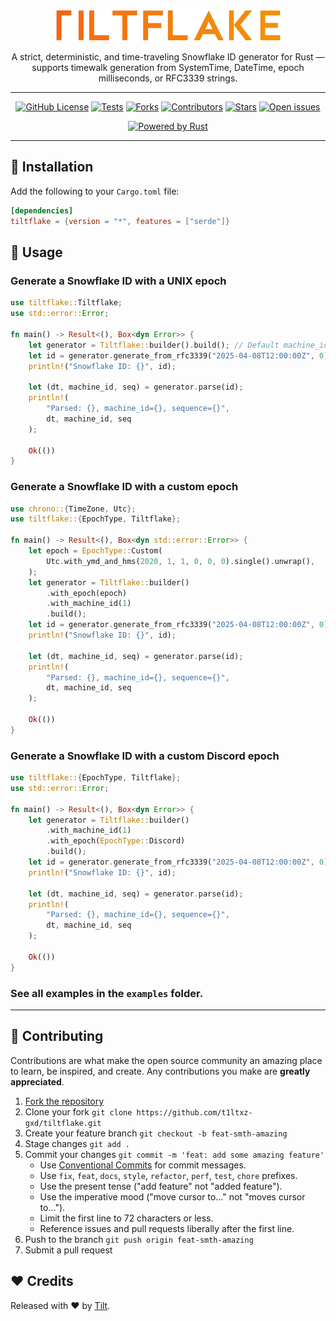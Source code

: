 <div align="center">

[![Preview](/assets/images/hero.png)](https://github.com/t1ltxz-gxd/tiltflake)
<p>A strict, deterministic, and time-traveling Snowflake ID generator for Rust — supports timewalk generation from SystemTime, DateTime<Utc>, epoch milliseconds, or RFC3339 strings.</p>

---
[![GitHub License](https://img.shields.io/github/license/t1ltxz-gxd/tiltflake)](https://github.com/t1ltxz-gxd/tiltflake/blob/main/LICENSE "license")
[![Tests](https://img.shields.io/github/actions/workflow/status/t1ltxz-gxd/tiltflake/ci.yml?style=flat-square&logo=github&label=Tests)](https://github.com/t1ltxz-gxd/tiltflake/tests)
[![Forks](https://custom-icon-badges.demolab.com/github/forks/t1ltxz-gxd/tiltflake?logo=fork)](https://github.com/t1ltxz-gxd/tiltflake/network/members)
[![Contributors](https://custom-icon-badges.demolab.com/github/contributors/t1ltxz-gxd/tiltflake?logo=people)](https://github.com/t1ltxz-gxd/tiltflake/graphs/contributors)
[![Stars](https://custom-icon-badges.demolab.com/github/stars/t1ltxz-gxd/tiltflake?logo=star)](https://github.com/t1ltxz-gxd/tiltflake/stargazers)
[![Open issues](https://custom-icon-badges.demolab.com/github/issues-raw/t1ltxz-gxd/tiltflake?logo=issue)](https://github.com/t1ltxz-gxd/tiltflake/issues)


[![Powered by Rust](https://custom-icon-badges.herokuapp.com/badge/-Powered%20by%20Rust-0d1620?logo=rust)](https://www.rust-lang.org/ "Powered by Rust")
</div>

___

## 🧩 Installation
Add the following to your `Cargo.toml` file:
```toml
[dependencies]
tiltflake = {version = "*", features = ["serde"]}
```

## 📖 Usage

### Generate a Snowflake ID with a UNIX epoch
```rust
use tiltflake::Tiltflake;
use std::error::Error;

fn main() -> Result<(), Box<dyn Error>> {
	let generator = Tiltflake::builder().build(); // Default machine_id is 1 and epoch is Unix
	let id = generator.generate_from_rfc3339("2025-04-08T12:00:00Z", 0)?;
	println!("Snowflake ID: {}", id);

	let (dt, machine_id, seq) = generator.parse(id);
	println!(
		"Parsed: {}, machine_id={}, sequence={}",
		dt, machine_id, seq
	);

	Ok(())
}
```

### Generate a Snowflake ID with a custom epoch
```rust
use chrono::{TimeZone, Utc};
use tiltflake::{EpochType, Tiltflake};

fn main() -> Result<(), Box<dyn std::error::Error>> {
	let epoch = EpochType::Custom(
		Utc.with_ymd_and_hms(2020, 1, 1, 0, 0, 0).single().unwrap(),
	);
	let generator = Tiltflake::builder()
		.with_epoch(epoch)
		.with_machine_id(1)
		.build();
	let id = generator.generate_from_rfc3339("2025-04-08T12:00:00Z", 0)?;
	println!("Snowflake ID: {}", id);

	let (dt, machine_id, seq) = generator.parse(id);
	println!(
		"Parsed: {}, machine_id={}, sequence={}",
		dt, machine_id, seq
	);

	Ok(())
}
```

### Generate a Snowflake ID with a custom Discord epoch
```rust
use tiltflake::{EpochType, Tiltflake};
use std::error::Error;

fn main() -> Result<(), Box<dyn Error>> {
	let generator = Tiltflake::builder()
		.with_machine_id(1)
		.with_epoch(EpochType::Discord)
		.build();
	let id = generator.generate_from_rfc3339("2025-04-08T12:00:00Z", 0)?;
	println!("Snowflake ID: {}", id);

	let (dt, machine_id, seq) = generator.parse(id);
	println!(
		"Parsed: {}, machine_id={}, sequence={}",
		dt, machine_id, seq
	);

	Ok(())
}
```

### See all examples in the `examples` folder.

___

## 🤝 Contributing

Contributions are what make the open source community an amazing place to learn, be inspired, and create.
Any contributions you make are **greatly appreciated**.

1. [Fork the repository](https://github.com/t1ltxz-gxd/tiltflake/fork)
2. Clone your fork `git clone https://github.com/t1ltxz-gxd/tiltflake.git`
3. Create your feature branch `git checkout -b feat-smth-amazing`
4. Stage changes `git add .`
5. Commit your changes `git commit -m 'feat: add some amazing feature'`
   - Use [Conventional Commits](https://www.conventionalcommits.org/en/v1.0.0/) for commit messages.
   - Use `fix`, `feat`, `docs`, `style`, `refactor`, `perf`, `test`, `chore` prefixes.
   - Use the present tense ("add feature" not "added feature").
   - Use the imperative mood ("move cursor to..." not "moves cursor to...").
   - Limit the first line to 72 characters or less.
   - Reference issues and pull requests liberally after the first line.
6. Push to the branch `git push origin feat-smth-amazing`
7. Submit a pull request

## ❤️ Credits

Released with ❤️ by [Tilt](https://github.com/t1ltxz-gxd).
